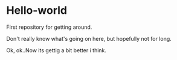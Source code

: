 # Hello-world
First repository for getting around. 

Don't really know what's going on here, but hopefully not for long.

Ok, ok..Now its gettig a bit better i think.
